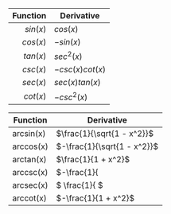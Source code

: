 | Function | Derivative      |
| -------: | --------------- |
| $sin(x)$ | $cos(x)$        |
| $cos(x)$ | $-sin(x)$       |
| $tan(x)$ | $sec^2(x)$      |
| $csc(x)$ | $-csc(x)cot(x)$ |
| $sec(x)$ | $sec(x)tan(x)$  |
| $cot(x)$ | $-csc^2(x)$     |



| Function         | Derivative                      |
| ---------------- | ------------------------------- |
| arcsin(x) | $\frac{1}{\sqrt{1 - x^2}}$ |
| arccos(x) | $-\frac{1}{\sqrt{1 - x^2}}$ |
| arctan(x) | $\frac{1}{1 + x^2}$       |
| arccsc(x) | $-\frac{1}{|x|\sqrt{x^2 - 1}}$ |
| arcsec(x) | $ \frac{1}{ $                |
| arccot(x) | $-\frac{1}{1 + x^2}$      |


